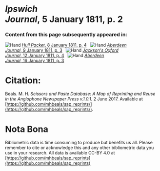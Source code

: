 # *Ipswich Journal*, 5 January 1811, p. 2  
  
### Content from this page subsequently appeared in:  
![Hand](http://scissorsandpaste.net/wp-content/uploads/2017/06/smallhandpointer.png) [*Hull Packet*, 8 January 1811, p. 4](https://mhbeals.github.io/sap_html/Hull-Packet/Hull-Packet-8-January-1811-p-4)  
![Hand](http://scissorsandpaste.net/wp-content/uploads/2017/06/smallhandpointer.png) [*Aberdeen Journal*, 9 January 1811, p. 3](https://mhbeals.github.io/sap_html/Aberdeen-Journal/Aberdeen-Journal-9-January-1811-p-3)  
![Hand](http://scissorsandpaste.net/wp-content/uploads/2017/06/smallhandpointer.png) [*Jackson's Oxford Journal*, 12 January 1811, p. 4](https://mhbeals.github.io/sap_html/Jackson's-Oxford-Journal/Jackson's-Oxford-Journal-12-January-1811-p-4)  
![Hand](http://scissorsandpaste.net/wp-content/uploads/2017/06/smallhandpointer.png) [*Aberdeen Journal*, 16 January 1811, p. 3](https://mhbeals.github.io/sap_html/Aberdeen-Journal/Aberdeen-Journal-16-January-1811-p-3)  


# Citation: 

Beals. M. H. *Scissors and Paste Database: A Map of Reprinting and Reuse in the Anglophone Newspaper Press v.1.0.1.* 2 June 2017. Available at [https://github.com/mhbeals/sap_reprints/](https://github.com/mhbeals/sap_reprints/). 

# Nota Bona

Bibliometric data is time consuming to produce but benefits us all. Please remember to cite or acknowledge this and any other bibliometric data you use in your research. All data is available CC-BY 4.0 at [https://github.com/mhbeals/sap_reprints](https://github.com/mhbeals/sap_reprints)
